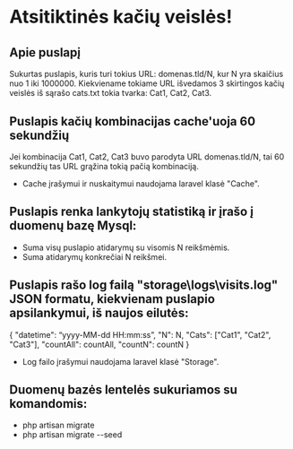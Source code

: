 <p align="center"><h3 class="lead display-4" style="font-size: 2rem;"><i class="fas fa-cat"></i> Atsitiktinės kačių veislės!</h3></p>

## Apie puslapį
Sukurtas puslapis, kuris turi tokius URL: domenas.tld/N, kur N yra skaičius nuo 1 iki 1000000.
Kiekviename tokiame URL išvedamos 3 skirtingos kačių veislės iš sąrašo cats.txt tokia tvarka: Cat1, Cat2, Cat3.

## Puslapis kačių kombinacijas cache'uoja 60 sekundžių
Jei kombinacija Cat1, Cat2, Cat3 buvo parodyta URL domenas.tld/N, tai 60 sekundžių tas URL grąžina tokią pačią kombinaciją.
- Cache įrašymui ir nuskaitymui naudojama laravel klasė "Cache".

## Puslapis renka lankytojų statistiką ir įrašo į duomenų bazę Mysql:
- Suma visų puslapio atidarymų su visomis N reikšmėmis.
- Suma atidarymų konkrečiai N reikšmei.

## Puslapis rašo log failą "storage\logs\visits.log" JSON formatu, kiekvienam puslapio apsilankymui, iš naujos eilutės:
{
"datetime": “yyyy-MM-dd HH:mm:ss”,
"N": N,
"Cats": ["Cat1", "Cat2", "Cat3"],
"countAll": countAll,
"countN": countN
}
- Log failo įrašymui naudojama laravel klasė "Storage".

## Duomenų bazės lentelės sukuriamos su komandomis:
- php artisan migrate
- php artisan migrate --seed
